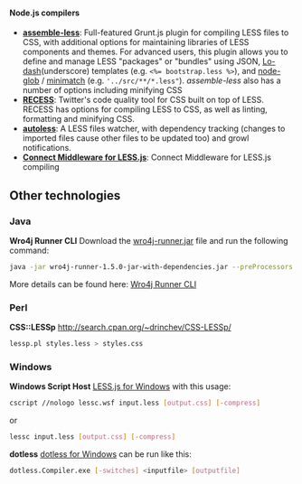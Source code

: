 

#### Node.js compilers
* **[assemble-less](https://github.com/assemble/assemble-less)**: Full-featured Grunt.js plugin for compiling LESS files to CSS, with additional options for maintaining libraries of LESS components and themes. For advanced users, this plugin allows you to define and manage LESS "packages" or "bundles" using JSON, [Lo-dash](https://github.com/bestiejs/lodash)(underscore) templates (e.g. `<%= bootstrap.less %>`), and [node-glob](https://github.com/isaacs/node-glob) / [minimatch](https://github.com/isaacs/minimatch) (e.g. `'../src/**/*.less"`). _assemble-less_ also has a number of options including minifying CSS
* **[RECESS](https://github.com/twitter/recess)**: Twitter's code quality tool for CSS built on top of LESS. RECESS has options for compiling LESS to CSS, as well as linting, formatting and minifying CSS.
* **[autoless](https://github.com/jgonera/autoless)**: A LESS files watcher, with dependency tracking (changes to imported files cause other files to be updated too) and growl notifications.
* **[Connect Middleware for LESS.js](https://github.com/emberfeather/less.js-middleware)**: Connect Middleware for LESS.js compiling

## Other technologies

### Java
**Wro4j Runner CLI**
Download the [wro4j-runner.jar](http://wro4j.googlecode.com/files/wro4j-runner-1.4.1-jar-with-dependencies.jar) file and run the following command: 
``` bash
java -jar wro4j-runner-1.5.0-jar-with-dependencies.jar --preProcessors lessCss`
```
More details can be found here: [Wro4j Runner CLI](http://code.google.com/p/wro4j/wiki/wro4jRunner)

### Perl
**CSS::LESSp**
http://search.cpan.org/~drinchev/CSS-LESSp/
``` bash
lessp.pl styles.less > styles.css
```

### Windows
**Windows Script Host**
[LESS.js for Windows](https://github.com/duncansmart/less.js-windows) with this usage: 

``` bash
cscript //nologo lessc.wsf input.less [output.css] [-compress]
```
or 
``` bash
lessc input.less [output.css] [-compress]
```

**dotless**
[dotless for Windows](http://www.dotlesscss.org/) can be run like this:

``` bash
dotless.Compiler.exe [-switches] <inputfile> [outputfile]
```